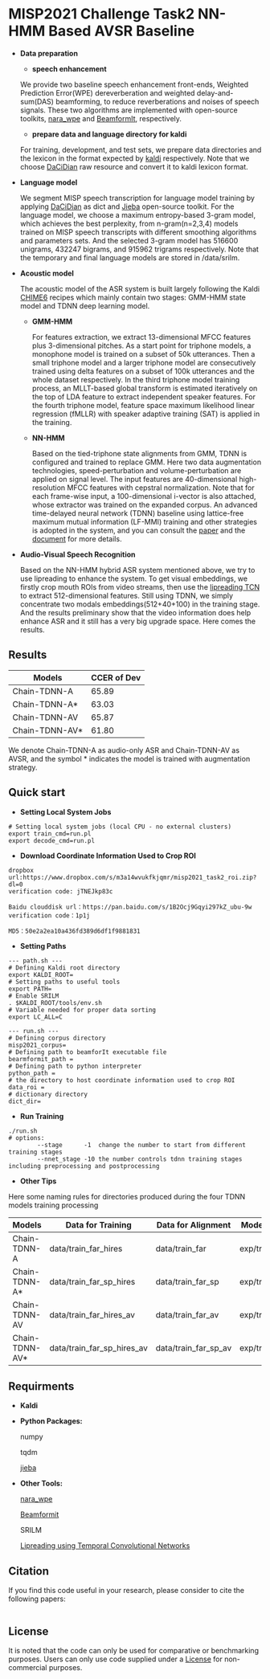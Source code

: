 # MISP2021 Challenge Task2 NN-HMM Based AVSR Baseline

- **Data preparation**

  - **speech enhancement**

  We provide two baseline speech enhancement front-ends, Weighted Prediction Error(WPE) dereverberation and  weighted delay-and-sum(DAS) beamforming, to reduce reverberations and noises of speech signals. These two algorithms are implemented with open-source toolkits, [nara_wpe](https://github.com/fgnt/nara_wpe) and [BeamformIt](https://github.com/xanguera/BeamformIt), respectively.

  - **prepare data and language directory for kaldi**

  For training, development, and test sets, we prepare data directories and the lexicon in the format expected by  [kaldi](http://kaldi-asr.org/doc/data_prep.html) respectively. Note that we choose [DaCiDian](https://github.com/aishell-foundation/DaCiDian.git) raw resource and convert it to kaldi lexicon format.

- **Language model**

  We segment MISP speech transcription for language model training by applying [DaCiDian](https://github.com/aishell-foundation/DaCiDian.git) as dict and [Jieba](https://github.com/fxsjy/jieba) open-source toolkit. For the language model, we choose a maximum entropy-based 3-gram model, which achieves the best perplexity, from n-gram(n=2,3,4) models trained on MISP speech transcripts with different smoothing algorithms and parameters sets. And the selected 3-gram model has 516600 unigrams, 432247 bigrams, and 915962 trigrams respectively.  Note that the temporary and final language models are stored in /data/srilm.

- **Acoustic model**

  The acoustic model of the ASR system is built largely following the Kaldi [CHIME6](https://github.com/kaldi-asr/kaldi/tree/master/egs/chime6/s5_track1) recipes which mainly contain two stages: GMM-HMM state model and TDNN deep learning model.

  - **GMM-HMM**

    For features extraction, we extract 13-dimensional MFCC features plus 3-dimensional pitches. As a start point for triphone models, a monophone model is trained on a subset of 50k utterances.  Then a small triphone model and a larger triphone model are consecutively trained using delta features on a subset of 100k utterances and the whole dataset respectively. In the third triphone model training process, an MLLT-based global transform is estimated iteratively on the top of LDA feature to extract independent speaker features. For the fourth triphone model, feature space maximum likelihood linear regression (fMLLR) with speaker adaptive training (SAT) is applied in the training.

  - **NN-HMM**

    Based on the tied-triphone state alignments from GMM, TDNN is configured and trained to replace GMM. Here two data augmentation technologies, speed-perturbation and volume-perturbation are applied on signal level. The input features are 40-dimensional high-resolution MFCC features with cepstral normalization. Note that for each frame-wise input, a 100-dimensional i-vector is also attached, whose extractor was trained on the expanded corpus. An advanced time-delayed neural network (TDNN) baseline using lattice-free maximum mutual information (LF-MMI) training and other strategies is adopted in the system, and you can consult the [paper](https://www.danielpovey.com/files/2018_interspeech_tdnnf.pdf) and the [document](https://kaldi-asr.org/doc/chain.html) for more details.

- **Audio-Visual Speech Recognition**

  Based on the  NN-HMM hybrid ASR system mentioned above, we try to use lipreading to enhance the system. To get visual embeddings, we firstly crop mouth ROIs from video streams, then use the [lipreading TCN](https://github.com/mpc001/Lipreading_using_Temporal_Convolutional_Networks)  to extract 512-dimensional features. Still using TDNN, we simply concentrate two modals embeddings(512+40+100) in the training stage. And the results preliminary show that the video information does help enhance ASR and it still has a very big upgrade space. Here comes the results.

## Results

| Models         | CCER of Dev |
| -------------- | ----------- |
| Chain-TDNN-A   | 65.89       |
| Chain-TDNN-A*  | 63.03       |
| Chain-TDNN-AV  | 65.87       |
| Chain-TDNN-AV* | 61.80       |

We denote Chain-TDNN-A as audio-only ASR and Chain-TDNN-AV as AVSR, and the symbol * indicates the model is trained with augmentation strategy.


## Quick start

- **Setting Local System Jobs**

```
# Setting local system jobs (local CPU - no external clusters)
export train_cmd=run.pl
export decode_cmd=run.pl
```

- **Download Coordinate Information Used to Crop ROI**

```
dropbox url:https://www.dropbox.com/s/m3a14wvukfkjqmr/misp2021_task2_roi.zip?dl=0
verification code: jTNEJkp83c

Baidu clouddisk url：https://pan.baidu.com/s/1B2Ocj9Gqyi297kZ_ubu-9w 
verification code：1p1j 

MD5：50e2a2ea10a436fd389d6df1f9881831
```

- **Setting  Paths**

```
--- path.sh ---
# Defining Kaldi root directory
export KALDI_ROOT=
# Setting paths to useful tools
export PATH=
# Enable SRILM
. $KALDI_ROOT/tools/env.sh
# Variable needed for proper data sorting
export LC_ALL=C

--- run.sh ---
# Defining corpus directory
misp2021_corpus=
# Defining path to beamforIt executable file
bearmformit_path = 
# Defining path to python interpreter
python_path = 
# the directory to host coordinate information used to crop ROI 
data_roi =
# dictionary directory 
dict_dir= 
```

- **Run Training**

```
./run.sh 
# options:
		--stage      -1  change the number to start from different training stages
		--nnet_stage -10 the number controls tdnn training stages including preprocessing and postprocessing
```

- **Other Tips**

Here some naming rules for directories produced during the four TDNN models training processing

| Models         | Data for Training          | Data for Alignment   | Model Directories   |
| -------------- | -------------------------- | -------------------- | ------------------- |
| Chain-TDNN-A   | data/train_far_hires       | data/train_far       | exp/train_far       |
| Chain-TDNN-A*  | data/train_far_sp_hires    | data/train_far_sp    | exp/train_far_sp    |
| Chain-TDNN-AV  | data/train_far_hires_av    | data/train_far_av    | exp/train_far_av    |
| Chain-TDNN-AV* | data/train_far_sp_hires_av | data/train_far_sp_av | exp/train_far_av_sp |

## Requirments

- **Kaldi**

- **Python Packages:**

  numpy

  tqdm

  [jieba](https://github.com/fxsjy/jieba)

- **Other Tools:**

  [nara_wpe](https://github.com/fgnt/nara_wpe)

  [Beamformit](https://github.com/xanguera/BeamformIt)

  SRILM

  [Lipreading using Temporal Convolutional Networks](https://github.com/mpc001/Lipreading_using_Temporal_Convolutional_Networks)

## Citation

If you find this code useful in your research, please consider to cite the following papers:

```bibtex

```

## License

It is noted that the code can only be used for comparative or benchmarking purposes. Users can only use code supplied under a [License](./LICENSE) for non-commercial purposes.

